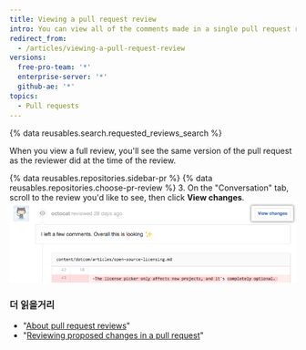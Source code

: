 ```yaml
---
title: Viewing a pull request review
intro: You can view all of the comments made in a single pull request review.
redirect_from:
  - /articles/viewing-a-pull-request-review
versions:
  free-pro-team: '*'
  enterprise-server: '*'
  github-ae: '*'
topics:
  - Pull requests
---
```


{% data reusables.search.requested_reviews_search %}

When you view a full review, you'll see the same version of the pull request as the reviewer did at the time of the review.

{% data reusables.repositories.sidebar-pr %}
{% data reusables.repositories.choose-pr-review %}
3. On the "Conversation" tab, scroll to the review you'd like to see, then click **View changes**. ![Review header with link to full review](/assets/images/help/pull_requests/view-full-review-view-changes.png)

### 더 읽을거리

- "[About pull request reviews](/articles/about-pull-request-reviews)"
- "[Reviewing proposed changes in a pull request](/articles/reviewing-proposed-changes-in-a-pull-request)"
